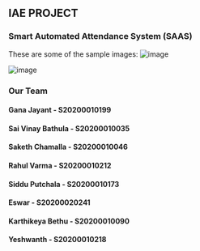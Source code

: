 ## IAE PROJECT
### Smart Automated Attendance System (SAAS)

These are some of the sample images:
![image](https://github.com/Vinay-1122/IAE_SAAS/assets/72887156/c2ef65c3-2a30-4de5-8e56-515f28e233c4)

![image](https://github.com/Vinay-1122/IAE_SAAS/assets/72887156/518c81ba-0ba6-4120-b6e7-d8475db3df4d)

### Our Team 
#### Gana Jayant - S20200010199
#### Sai Vinay Bathula - S20200010035
#### Saketh Chamalla - S20200010046
#### Rahul Varma - S20200010212
#### Siddu Putchala - S20200010173
#### Eswar - S20200020241
#### Karthikeya Bethu - S20200010090
#### Yeshwanth - S20200010218
